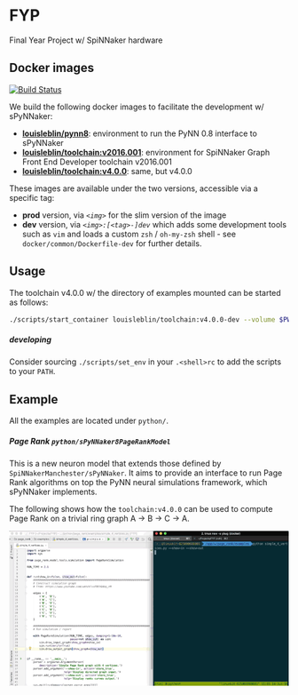# FYP

Final Year Project w/ SpiNNaker hardware

## Docker images

[![Build Status](https://travis-ci.com/louisblin/FYP.svg?token=5ZNW4DKhuozscA1A9CAy&branch=master)](https://travis-ci.com/louisblin/FYP)

We build the following docker images to facilitate the development w/ sPyNNaker:

- [**louisleblin/pynn8**](https://hub.docker.com/r/louisleblin/pynn8/):
environment to run the PyNN 0.8 interface to sPyNNaker
- [**louisleblin/toolchain:v2016.001**](https://hub.docker.com/r/louisleblin/toolchain-v2016/):
environment for SpiNNaker Graph Front End Developer toolchain v2016.001
- [**louisleblin/toolchain:v4.0.0**](https://hub.docker.com/r/louisleblin/toolchain-v2016/):
same, but v4.0.0

These images are available under the two versions, accessible via a specific tag:

- **prod** version, via _`<img>`_ for the slim version of the image
- **dev** version, via _`<img>:[<tag>-]dev`_ which adds some development tools such as
`vim` and loads a custom `zsh` / `oh-my-zsh` shell - see
`docker/common/Dockerfile-dev` for further details.

## Usage

The toolchain v4.0.0 w/ the directory of examples mounted can be started as follows:

```sh
./scripts/start_container louisleblin/toolchain:v4.0.0-dev --volume $PWD/examples:/app/w
```

##### developing

Consider sourcing `./scripts/set_env` in your `.<shell>rc` to add the scripts to your `PATH`. 


## Example

All the examples are located under `python/`.

##### Page Rank `python/sPyNNaker8PageRankModel`

This is a new neuron model that extends those defined by `SpiNNakerManchester/sPyNNaker`. It aims to provide an interface to run Page Rank algorithms on top the PyNN neural simulations framework, which sPyNNaker implements. 

The following shows how the `toolchain:v4.0.0` can be used to compute Page Rank on a trivial ring graph A -> B -> C -> A.

![Simple Page Rank](docs/page_rank_simple.gif)
